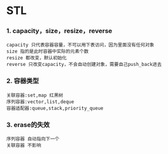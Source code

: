 # STL

### 1. capacity，size，resize，reverse

```
capacity 只代表容器容量，不可以用下表访问，因为里面没有任何对象
size 指的是此时容器中实际的元素个数
resize 都改变，默认初始化
reverse 只改变capacity，不会自动创建对象，需要自己push_back进去
```

### 2. 容器类型

```
关联容器:set,map 红黑树
序列容器:vector,list,deque
容器适配器:queue,stack,priority_queue
```

### 3. erase的失效

```
序列容器 自动指向下一个
关联容器 不影响
```

